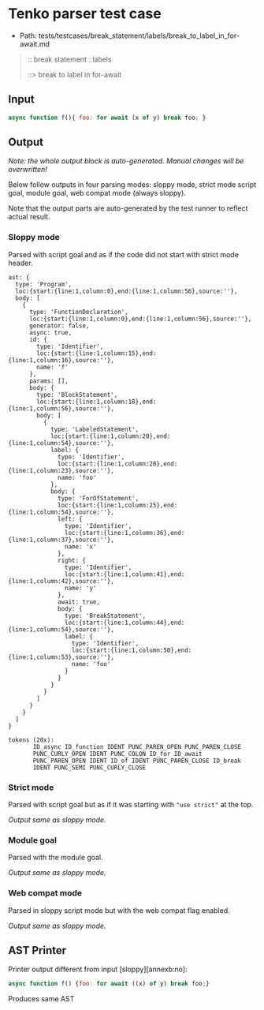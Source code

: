 # Tenko parser test case

- Path: tests/testcases/break_statement/labels/break_to_label_in_for-await.md

> :: break statement : labels
>
> ::> break to label in for-await

## Input

`````js
async function f(){ foo: for await (x of y) break foo; }
`````

## Output

_Note: the whole output block is auto-generated. Manual changes will be overwritten!_

Below follow outputs in four parsing modes: sloppy mode, strict mode script goal, module goal, web compat mode (always sloppy).

Note that the output parts are auto-generated by the test runner to reflect actual result.

### Sloppy mode

Parsed with script goal and as if the code did not start with strict mode header.

`````
ast: {
  type: 'Program',
  loc:{start:{line:1,column:0},end:{line:1,column:56},source:''},
  body: [
    {
      type: 'FunctionDeclaration',
      loc:{start:{line:1,column:0},end:{line:1,column:56},source:''},
      generator: false,
      async: true,
      id: {
        type: 'Identifier',
        loc:{start:{line:1,column:15},end:{line:1,column:16},source:''},
        name: 'f'
      },
      params: [],
      body: {
        type: 'BlockStatement',
        loc:{start:{line:1,column:18},end:{line:1,column:56},source:''},
        body: [
          {
            type: 'LabeledStatement',
            loc:{start:{line:1,column:20},end:{line:1,column:54},source:''},
            label: {
              type: 'Identifier',
              loc:{start:{line:1,column:20},end:{line:1,column:23},source:''},
              name: 'foo'
            },
            body: {
              type: 'ForOfStatement',
              loc:{start:{line:1,column:25},end:{line:1,column:54},source:''},
              left: {
                type: 'Identifier',
                loc:{start:{line:1,column:36},end:{line:1,column:37},source:''},
                name: 'x'
              },
              right: {
                type: 'Identifier',
                loc:{start:{line:1,column:41},end:{line:1,column:42},source:''},
                name: 'y'
              },
              await: true,
              body: {
                type: 'BreakStatement',
                loc:{start:{line:1,column:44},end:{line:1,column:54},source:''},
                label: {
                  type: 'Identifier',
                  loc:{start:{line:1,column:50},end:{line:1,column:53},source:''},
                  name: 'foo'
                }
              }
            }
          }
        ]
      }
    }
  ]
}

tokens (20x):
       ID_async ID_function IDENT PUNC_PAREN_OPEN PUNC_PAREN_CLOSE
       PUNC_CURLY_OPEN IDENT PUNC_COLON ID_for ID_await
       PUNC_PAREN_OPEN IDENT ID_of IDENT PUNC_PAREN_CLOSE ID_break
       IDENT PUNC_SEMI PUNC_CURLY_CLOSE
`````

### Strict mode

Parsed with script goal but as if it was starting with `"use strict"` at the top.

_Output same as sloppy mode._

### Module goal

Parsed with the module goal.

_Output same as sloppy mode._

### Web compat mode

Parsed in sloppy script mode but with the web compat flag enabled.

_Output same as sloppy mode._

## AST Printer

Printer output different from input [sloppy][annexb:no]:

````js
async function f() {foo: for await ((x) of y) break foo;}
````

Produces same AST
